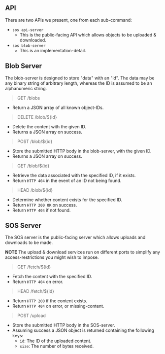 
API
---

There are two APIs we present, one from each sub-command:

* `sos api-server`
   * This is the public-facing API which allows objects to be uploaded & downloaded.
* `sos blob-server`
   * This is an implementation-detail.


## Blob Server

The blob-server is designed to store "data" with an "id".  The data may be any binary string of arbitrary length, whereas the ID is assumed to be an alphanumeric string.

> GET /blobs

* Return a JSON array of all known object-IDs.

> DELETE /blob/${id}

* Delete the content with the given ID.
* Returns a JSON array on success.

> POST /blob/${id}

* Store the submitted HTTP body in the blob-server, with the given ID.
* Returns a JSON array on success.

> GET /blob/${id}

* Retrieve the data associated with the specified ID, if it exists.
* Return `HTTP 404` in the event of an ID not being found.

> HEAD /blob/${id}

* Determine whether content exists for the specified ID.
* Return `HTTP 200 OK` on success.
* Return `HTTP 404` if not found.


## SOS Server

The SOS server is the public-facing server which allows uploads and downloads to be made.

**NOTE** The upload & download services run on different ports to simplify any
access-restrictions you might wish to impose.


> GET /fetch/${id}

* Fetch the content with the specified ID.
* Return `HTTP 404` on error.

> HEAD /fetch/${id}

* Return `HTTP 200` if the content exists.
* Return `HTTP 404` on error, or missing-content.

> POST /upload

* Store the submitted HTTP body in the SOS-server.
* Assuming success a JSON object is returned containing the following keys:
     * `id`: The ID of the uploaded content.
     * `size`: The number of bytes received.
